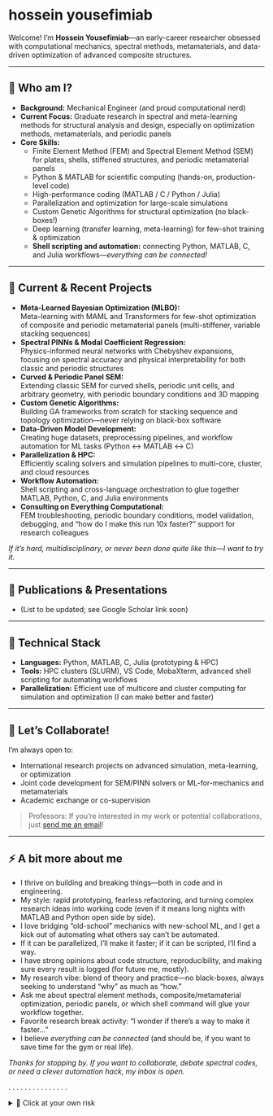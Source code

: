# hossein yousefimiab

Welcome! I’m **Hossein Yousefimiab**—an early-career researcher obsessed with computational mechanics, spectral methods, metamaterials, and data-driven optimization of advanced composite structures.

---

## 👋 Who am I?

- **Background:** Mechanical Engineer (and proud computational nerd)
- **Current Focus:** Graduate research in spectral and meta-learning methods for structural analysis and design, especially on optimization methods, metamaterials, and periodic panels  
- **Core Skills:**
  - Finite Element Method (FEM) and Spectral Element Method (SEM) for plates, shells, stiffened structures, and periodic metamaterial panels
  - Python & MATLAB for scientific computing (hands-on, production-level code)
  - High-performance coding (MATLAB / C / Python / Julia)
  - Parallelization and optimization for large-scale simulations
  - Custom Genetic Algorithms for structural optimization (no black-boxes!)
  - Deep learning (transfer learning, meta-learning) for few-shot training & optimization
  - **Shell scripting and automation:** connecting Python, MATLAB, C, and Julia workflows—*everything can be connected!*

---

## 🔬 Current & Recent Projects

- **Meta-Learned Bayesian Optimization (MLBO):**  
  Meta-learning with MAML and Transformers for few-shot optimization of composite and periodic metamaterial panels (multi-stiffener, variable stacking sequences)
- **Spectral PINNs & Modal Coefficient Regression:**  
  Physics-informed neural networks with Chebyshev expansions, focusing on spectral accuracy and physical interpretability for both classic and periodic structures
- **Curved & Periodic Panel SEM:**  
  Extending classic SEM for curved shells, periodic unit cells, and arbitrary geometry, with periodic boundary conditions and 3D mapping
- **Custom Genetic Algorithms:**  
  Building GA frameworks from scratch for stacking sequence and topology optimization—never relying on black-box software
- **Data-Driven Model Development:**  
  Creating huge datasets, preprocessing pipelines, and workflow automation for ML tasks (Python ↔ MATLAB ↔ C)
- **Parallelization & HPC:**  
  Efficiently scaling solvers and simulation pipelines to multi-core, cluster, and cloud resources
- **Workflow Automation:**  
  Shell scripting and cross-language orchestration to glue together MATLAB, Python, C, and Julia environments
- **Consulting on Everything Computational:**  
  FEM troubleshooting, periodic boundary conditions, model validation, debugging, and “how do I make this run 10x faster?” support for research colleagues

*If it’s hard, multidisciplinary, or never been done quite like this—I want to try it.*


---

## 📖 Publications & Presentations

- (List to be updated; see Google Scholar link soon)

---

## 🧰 Technical Stack

- **Languages:** Python, MATLAB, C, Julia (prototyping & HPC)
- **Tools:** HPC clusters (SLURM), VS Code, MobaXterm, advanced shell scripting for automating workflows
- **Parallelization:** Efficient use of multicore and cluster computing for simulation and optimization (I can make better and faster)

---

## 🤝 Let’s Collaborate!

I’m always open to:
- International research projects on advanced simulation, meta-learning, or optimization
- Joint code development for SEM/PINN solvers or ML-for-mechanics and metamaterials
- Academic exchange or co-supervision

> Professors: If you’re interested in my work or potential collaborations, just [send me an email](mailto:Hossein.yousefimiab@sabanciuniv.edu)!

---

## ⚡ A bit more about me

- I thrive on building and breaking things—both in code and in engineering.  
- My style: rapid prototyping, fearless refactoring, and turning complex research ideas into working code (even if it means long nights with MATLAB and Python open side by side).
- I love bridging “old-school” mechanics with new-school ML, and I get a kick out of automating what others say can’t be automated.
- If it can be parallelized, I’ll make it faster; if it can be scripted, I’ll find a way.
- I have strong opinions about code structure, reproducibility, and making sure every result is logged (for future me, mostly).
- My research vibe: blend of theory and practice—no black-boxes, always seeking to understand “why” as much as “how.”
- Ask me about spectral element methods, composite/metamaterial optimization, periodic panels, or which shell command will glue your workflow together.  
- Favorite research break activity: “I wonder if there’s a way to make it faster...”
- I believe *everything can be connected* (and should be, if you want to save time for the gym or real life).

*Thanks for stopping by. If you want to collaborate, debate spectral codes, or need a clever automation hack, my inbox is open.*

.
.
.
.
.
.
.
.
.
.
.
.
.
.
.
<details>
  <summary>🐾 Click at your own risk</summary>
  <br>
  <p align="center">
    <img src="https://i.imgur.com/yw1kd3t.jpeg" width="350"><br>
    <em>Meet the real optimizer behind the code: My cat.<br>
    When things get stuck in local minima, she just naps.</em>
  </p>
